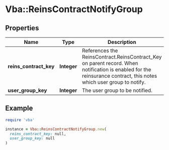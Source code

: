 # Vba::ReinsContractNotifyGroup

## Properties

| Name | Type | Description | Notes |
| ---- | ---- | ----------- | ----- |
| **reins_contract_key** | **Integer** | References the ReinsContract.ReinsContract_Key on parent record. When notification is enabled for the reinsurance contract, this notes which user group to notify. |  |
| **user_group_key** | **Integer** | The user group to be notified. |  |

## Example

```ruby
require 'vba'

instance = Vba::ReinsContractNotifyGroup.new(
  reins_contract_key: null,
  user_group_key: null
)
```

